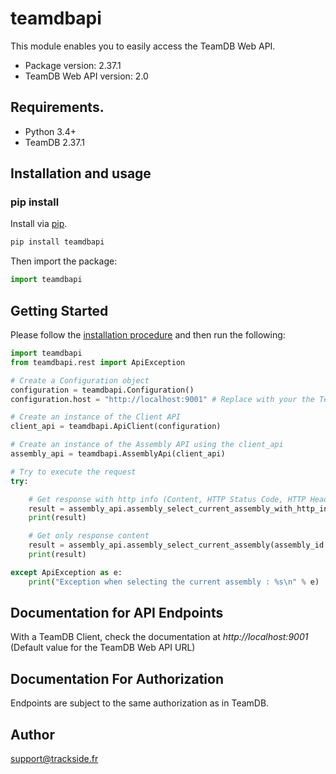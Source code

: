 # teamdbapi
This module enables you to easily access the TeamDB Web API.

- Package version: 2.37.1
- TeamDB Web API version: 2.0

## Requirements.

- Python 3.4+
- TeamDB 2.37.1

## Installation and usage
### pip install

Install via  [pip](http://pypi.python.org/pypi/pip).

```sh
pip install teamdbapi
```

Then import the package:
```python
import teamdbapi 
```

## Getting Started

Please follow the [installation procedure](#Installation_and_usage_11) and then run the following:

```python
import teamdbapi
from teamdbapi.rest import ApiException

# Create a Configuration object
configuration = teamdbapi.Configuration()
configuration.host = "http://localhost:9001" # Replace with your the TeamDB API address if different

# Create an instance of the Client API
client_api = teamdbapi.ApiClient(configuration)

# Create an instance of the Assembly API using the client_api
assembly_api = teamdbapi.AssemblyApi(client_api)

# Try to execute the request
try:

    # Get response with http info (Content, HTTP Status Code, HTTP Header)
    result = assembly_api.assembly_select_current_assembly_with_http_info(assembly_id = "ddbb76fa-a4eb-4e70-81d8-de66c664ce20")
    print(result)

    # Get only response content
    result = assembly_api.assembly_select_current_assembly(assembly_id = "ddbb76fa-a4eb-4e70-81d8-de66c664ce20")
    print(result)

except ApiException as e:
    print("Exception when selecting the current assembly : %s\n" % e)
```

## Documentation for API Endpoints

With a TeamDB Client, check the documentation at *http://localhost:9001* (Default value for the TeamDB Web API URL)

## Documentation For Authorization

Endpoints are subject to the same authorization as in TeamDB.

## Author

support@trackside.fr

